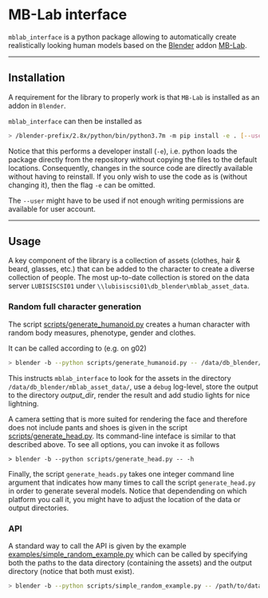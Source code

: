 # MB-Lab interface

`mblab_interface` is a python package allowing to automatically create realistically looking human models based on 
the [Blender](https://www.blender.org/) addon [MB-Lab](https://mb-lab-community.github.io/MB-Lab.github.io/).

***

## Installation

A requirement for the library to properly work is that `MB-Lab` is installed as an addon in `Blender`.

`mblab_interface` can then be installed as 

```sh
> /blender-prefix/2.8x/python/bin/python3.7m -m pip install -e . [--user]
```

Notice that this performs a developer install (`-e`), i.e. python loads the package directly from the repository 
without copying the files to the default locations. Consequently, changes in the source code are directly available 
without having to reinstall. If you only wish to use the code as is (without changing it), then the flag `-e` can be 
omitted.

The `--user` might have to be used if not enough writing permissions are available for user account.

***

## Usage

A key component of the library is a collection of assets (clothes, hair & beard, glasses, etc.) that can be added 
to the character to create a diverse collection of people. The most up-to-date collection is stored on the data server
`LUBISISCSI01` under `\\lubisiscsi01\db_blender\mblab_asset_data`.

### Random full character generation

The script [scripts/generate_humanoid.py](scripts/generate_humanoid.py) creates a human character with random body measures, phenotype, gender 
and clothes.

It can be called according to (e.g. on g02)

```sh
> blender -b --python scripts/generate_humanoid.py -- /data/db_blender/mblab_asset_data/ -l debug -o output_dir --render --studio lights. 
```

This instructs `mblab_interface` to look for the assets in the directory `/data/db_blender/mblab_asset_data/`, use a `debug` log-level,
store the output to the directory *output_dir*, render the result and add studio lights for nice lightning.

A camera setting that is more suited for rendering the face and therefore does not include pants and shoes is given in the script 
[scripts/generate_head.py](scripts/generate_head.py). Its command-line inteface is similar to that described above. To see all options, you can invoke it as follows

```
> blender -b --python scripts/generate_head.py -- -h
```

Finally, the script `generate_heads.py` takes one integer command line argument that indicates how many times to call the script `generate_head.py`
in order to generate several models. Notice that dependending on which platform you call it, you might have to adjust the location of the 
data or output directories.

### API

A standard way to call the API is given by the example [examples/simple_random_example.py](examples/simple_random_example.py) which can be called by specifying both the paths to 
the data directory (containing the assets) and the output directory (notice that both must exist).

```sh
> blender -b --python scripts/simple_random_example.py -- /path/to/data/directory /path/to/output/directory
```